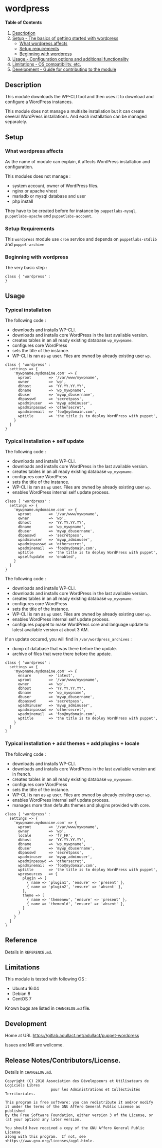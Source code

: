 
# wordpress

#### Table of Contents

1. [Description](#description)
2. [Setup - The basics of getting started with wordpress](#setup)
    * [What wordpress affects](#what-wordpress-affects)
    * [Setup requirements](#setup-requirements)
    * [Beginning with wordpress](#beginning-with-wordpress)
3. [Usage - Configuration options and additional functionality](#usage)
4. [Limitations - OS compatibility, etc.](#limitations)
5. [Development - Guide for contributing to the module](#development)

## Description

This module downloads the WP-CLI tool and then uses it to download and configure a WordPress instances.

This module does not manage a multisite installation but it can create several WordPress installations.
And each installation can be managed separately.

## Setup

### What wordpress affects

As the name of module can explain, it affects WordPress installation and configuration.

This modules does not manage :
 * system account, owner of WordPress files.
 * nginx or apache vhost
 * mariadb or mysql database and user
 * php install

They have to be created before for instance by `puppetlabs-mysql`, `puppetlabs-apache` and `puppetlabs-account`.

### Setup Requirements

This `wordpress` module use `cron` service and depends on `puppetlabs-stdlib` and `puppet-archive`

### Beginning with wordpress

The very basic step :

```
class { 'wordpress' :
}
```

## Usage

### Typical installation

The following code :
  * downloads and installs WP-CLI.
  * downloads and installs core WordPress in the last available version.
  * creates tables in an all ready existing database `wp_mywpname`.
  * configures core WordPress
  * sets the title of the instance.
  * WP-CLI is ran as `wp` user. Files are owned by already existing user `wp`. 

```
class { 'wordpress' :
  settings => {
    'mywpname.mydomaine.com' => {
      wproot        => '/var/www/mywpname',
      owner         => 'wp',
      dbhost        => 'YY.YY.YY.YY',
      dbname        => 'wp_mywpname',
      dbuser        => 'mywp_dbusername',
      dbpasswd      => 'secretpass',
      wpadminuser   => 'mywp_adminuser',
      wpadminpasswd => 'othersecret',
      wpadminemail  => 'foo@mydomain.com',
      wptitle       => 'the title is to deploy WordPress with puppet',
    }
  }
}
```

### Typical installation + self update

The following code :
  * downloads and installs WP-CLI.
  * downloads and installs core WordPress in the last available version.
  * creates tables in an all ready existing database `wp_mywpname`.
  * configures core WordPress
  * sets the title of the instance.
  * WP-CLI is ran as `wp` user. Files are owned by already existing user `wp`. 
  * enables WordPress internal self update process.

```
class { 'wordpress' :
  settings => {
    'mywpname.mydomaine.com' => {
      wproot        => '/var/www/mywpname',
      owner         => 'wp',
      dbhost        => 'YY.YY.YY.YY',
      dbname        => 'wp_mywpname',
      dbuser        => 'mywp_dbusername',
      dbpasswd      => 'secretpass',
      wpadminuser   => 'mywp_adminuser',
      wpadminpasswd => 'othersecret',
      wpadminemail  => 'foo@mydomain.com',
      wptitle       => 'the title is to deploy WordPress with puppet',
      wpselfupdate  => 'enabled',
    }
  }
}
```

The following code :
  * downloads and installs WP-CLI.
  * downloads and installs core WordPress in the last available version.
  * creates tables in an all ready existing database `wp_mywpname`.
  * configures core WordPress
  * sets the title of the instance.
  * WP-CLI is ran as `wp` user. Files are owned by already existing user `wp`. 
  * enables WordPress internal self update process.
  * configures puppet to make WordPress core and language update to latest available version at about 3 AM.

If an update occured, you will find in `/var/wordpress_archives` :
 * dump of database that was there before the update.
 * archive of files that were there before the update.

```
class { 'wordpress' :
  settings => {
    'mywpname.mydomaine.com' => {
      ensure        => 'latest',
      wproot        => '/var/www/mywpname',
      owner         => 'wp',
      dbhost        => 'YY.YY.YY.YY',
      dbname        => 'wp_mywpname',
      dbuser        => 'mywp_dbusername',
      dbpasswd      => 'secretpass',
      wpadminuser   => 'mywp_adminuser',
      wpadminpasswd => 'othersecret',
      wpadminemail  => 'foo@mydomain.com',
      wptitle       => 'the title is to deploy WordPress with puppet',
    }
  }
}
```

### Typical installation + add themes + add plugins + locale

The following code :
  * downloads and installs WP-CLI.
  * downloads and installs core WordPress in the last available version and in french.
  * creates tables in an all ready existing database `wp_mywpname`.
  * configures core WordPress
  * sets the title of the instance.
  * WP-CLI is ran as `wp` user. Files are owned by already existing user `wp`. 
  * enables WordPress internal self update process.
  * manages more than defaults themes and plugins provided with core.

```
class { 'wordpress' :
  settings => {
    'mywpname.mydomaine.com' => {
      wproot        => '/var/www/mywpname',
      owner         => 'wp',
      locale        => 'fr_FR',
      dbhost        => 'YY.YY.YY.YY',
      dbname        => 'wp_mywpname',
      dbuser        => 'mywp_dbusername',
      dbpasswd      => 'secretpass',
      wpadminuser   => 'mywp_adminuser',
      wpadminpasswd => 'othersecret',
      wpadminemail  => 'foo@mydomain.com',
      wptitle       => 'the title is to deploy WordPress with puppet',
      wpresources   => {
        plugin => [
          { name => 'plugin1', 'ensure' => 'present' },
          { name => 'plugin2', 'ensure' => 'absent' },
        ],
        theme => [
          { name => 'themenew', 'ensure' => 'present' },
          { name => 'themeold', 'ensure' => 'absent' },
        ]
      }
    }
  }
}
```


## Reference

Details in `REFERENCE.md`.

## Limitations

This module is tested with following OS :
  * Ubuntu 16.04
  * Debian 8
  * CentOS 7

Known bugs are listed in `CHANGELOG.md` file.

## Development

Home at URL https://gitlab.adullact.net/adullact/puppet-wordpress

Issues and MR are wellcome.

## Release Notes/Contributors/License.

Details in `CHANGELOG.md`.

```
Copyright (C) 2018 Association des Développeurs et Utilisateurs de Logiciels Libres
                     pour les Administrations et Colléctivités Territoriales.

This program is free software: you can redistribute it and/or modify
it under the terms of the GNU Affero General Public License as published
by the Free Software Foundation, either version 3 of the License, or
(at your option) any later version.

You should have received a copy of the GNU Affero General Public License
along with this program.  If not, see <https://www.gnu.org/licenses/agpl.html>.

```
